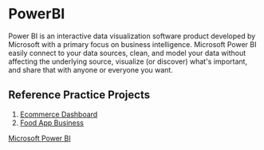 # **PowerBI**

Power BI is an interactive data visualization software product developed by Microsoft with a primary focus on business intelligence. Microsoft Power BI easily connect to your data sources, clean, and model your data without affecting the underlying source, visualize (or discover) what's important, and share that with anyone or everyone you want.

## **Reference Practice Projects**

1. [Ecommerce Dashboard](https://www.kaggle.com/datasets/ybifoundation/ecommerce-visualization)
2. [Food App Business](https://www.kaggle.com/datasets/ybifoundation/food-app-business)

[Microsoft Power BI](https://learn.microsoft.com/en-us/training/modules/introduction-power-bi/)
